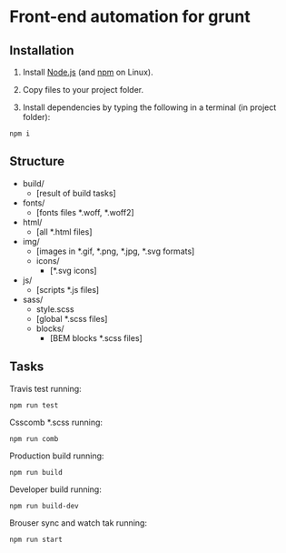 Front-end automation for grunt
================================

## Installation

1. Install [Node.js](http://nodejs.org) (and [npm](https://github.com/joyent/node/wiki/Installing-Node.js-via-package-manager) on Linux).

3. Copy files to your project folder.

2. Install dependencies by typing the following in a terminal (in project folder):
```
npm i
```

## Structure

- build/
  - [result of build tasks]
- fonts/
  - [fonts files *.woff, *.woff2]
- html/
  - [all *.html files]
- img/
  - [images in *.gif, *.png, *.jpg, *.svg formats]
  - icons/
    - [*.svg icons]
- js/
  - [scripts *.js files]
- sass/
  - style.scss
  - [global *.scss files]
  - blocks/
    - [BEM blocks *.scss files]

## Tasks

Travis test running:
```
npm run test
```

Csscomb *.scss running:
```
npm run comb
```

Production build running:
```
npm run build
```

Developer build running:
```
npm run build-dev
```

Brouser sync and watch tak running:
```
npm run start
```
